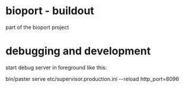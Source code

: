 bioport - buildout
==================

part of the bioport project


debugging and development
=========================

start debug server in foreground like this:

bin/paster serve etc/supervisor.production.ini --reload http_port=8096
